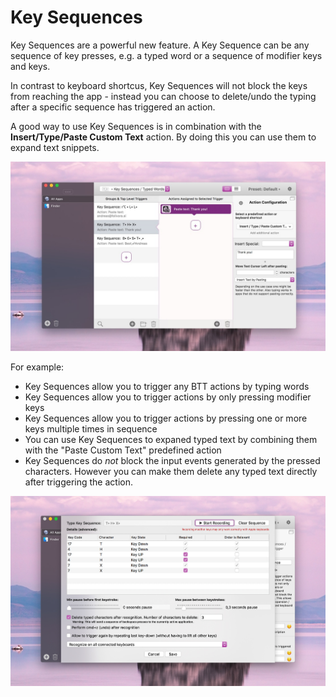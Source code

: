# Key Sequences

Key Sequences are a powerful new feature. A Key Sequence can be any sequence of key presses, e.g. a typed word or a sequence of modifier keys and keys.

In contrast to keyboard shortcus, Key Sequences will not block the keys from reaching the app - instead you can choose to delete/undo the typing after a specific sequence has triggered an action.

A good way to use Key Sequences is in combination with the **Insert/Type/Paste Custom Text** action. By doing this you can use them to expand text snippets.

![key sequences](media/new/keysequences.jpg)

For example:
* Key Sequences allow you to trigger any BTT actions by typing words
* Key Sequences allow you to trigger actions by only pressing modifier keys
* Key Sequences allow you to trigger actions by pressing one or more keys multiple times in sequence
* You can use Key Sequences to expaned typed text by combining them with the "Paste Custom Text" predefined action
* Key Sequences do *not* block the input events generated by the pressed characters. However you can make them delete any typed text directly after triggering the action.


![key sequences](media/new/keysequence_record.jpg)
